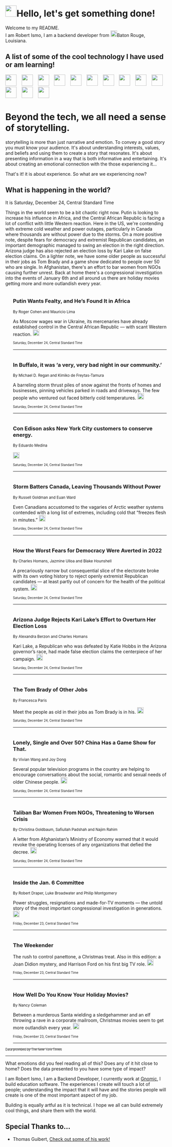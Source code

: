 <h1><img src="https://emojis.slackmojis.com/emojis/images/1643514375/3493/hot-coffee.gif?1643514375" width="35"/>Hello, let's get something done!</h1>

<p>Welcome to my README.<br/>
I am Robert Ismo, I am a backend developer from <img src="https://emojis.slackmojis.com/emojis/images/1638395689/50435/moulin_rouge.png?1638395689" width="20"/>Baton Rouge, Louisiana.</p>
<h2>A list of some of the cool technology I have used or am learning!</h2>
<p>
<img src="https://emojis.slackmojis.com/emojis/images/1643516091/21142/meow_bongotap.gif?1643516091" width="35" alt="">
<img src="https://img.shields.io/badge/Favorite%20Frontend%20Framework-SvelteKit-f83903" alt="">
<img src="https://img.shields.io/badge/Second%20Favorite-Vue-40b581" alt="">
<img src="https://img.shields.io/badge/Most%20Used%20Runtime-Nodejs-78b061" alt="">
<img src="https://emojis.slackmojis.com/emojis/images/1643517416/34482/fire.gif?1643517416" width="35" alt="">
<img src="https://img.shields.io/badge/Javascript%20But%20Better-Typescript-0078ca" alt="">
<img src="https://img.shields.io/badge/Favorite%20Language-Elixir-3e244d" alt="">
<img src="https://img.shields.io/badge/Containerize%20Everything-Docker-6ac9ef" alt="">
<img src="https://emojis.slackmojis.com/emojis/images/1643514596/5999/meow_party.gif?1643514596" width="35" alt="">
<img src="https://img.shields.io/badge/API%20Love%20Language-Graphql-de32a5" alt="">
<img src="https://img.shields.io/badge/Our%20Favorite%20Version%20Controller-Git-e94f33" alt="">
<img src="https://img.shields.io/badge/Favorite%20Database-Redis-d42d1d" alt="">
<img src="https://emojis.slackmojis.com/emojis/images/1643514559/5584/deployparrot.gif?1643514559" width="35" alt="">
<img src="https://img.shields.io/badge/Container%20Interstate-RabbitMQ-f66200" alt="">
<img src="https://img.shields.io/badge/Gotta%20Learn-Kubernetes-316adf" alt="">
<img src="https://img.shields.io/badge/Really%20Mature%20Now-WASM-654fef" alt="">
<img src="https://emojis.slackmojis.com/emojis/images/1666642497/61942/dance_vibe.gif?1666642497" width="35" alt="">
<img src="https://img.shields.io/badge/For%20My%20M1-ARM64-657d96" alt="">
<img src="https://img.shields.io/badge/Loving%20This%20So%20Much-TailwindCSS-17bcb5" alt="">
<img src="https://img.shields.io/badge/Cool%20Build%20Tool-Vite-f9cb24" alt="">
<img src="https://emojis.slackmojis.com/emojis/images/1669231376/62819/working-on-it.gif?1669231376" width="35" alt="">
<img src="https://img.shields.io/badge/Fun%20and%20Easy%20Database-MongoDB-5f8c49" alt="">
<img src="https://img.shields.io/badge/JS%20Life%20Support-NPM-c73737" alt="">
<img src="https://img.shields.io/badge/I%20Liked%20It-DynamoDB-0073b9" alt="">
<img src="https://emojis.slackmojis.com/emojis/images/1643514045/46/question.gif?1643514045" width="35" alt="">
<img src="https://img.shields.io/badge/cool-React-60d6f9" alt="">
<img src="https://img.shields.io/badge/Future%20Big%20Project-Lambda-f37e00" alt="">
<img src="https://img.shields.io/badge/NPM%20But%20Better-PNPM-f1aa07" alt="">
<img src="https://emojis.slackmojis.com/emojis/images/1643514943/9662/fbwow.gif?1643514943" width="35" alt="">
<img src="https://img.shields.io/badge/First%20Language-C-662079" alt="">
<img src="https://img.shields.io/badge/Where%20I%20Deploy%20Frontend-Vercel-000000" alt="">
<img src="https://img.shields.io/badge/Who%20Does%20not%20Want%20an%20App-Swift-f9492a" alt="">
<img src="https://emojis.slackmojis.com/emojis/images/1643514058/151/javascript.png?1643514058" width="35" alt="">
<img src="https://img.shields.io/badge/cool-Python-fbd542" alt="">
<img src="https://img.shields.io/badge/Favorite%20Something-Stripe-656cdc" alt="">
<img src="https://img.shields.io/badge/Of%20Course-HTML5-ed6327" alt="">
<img src="https://emojis.slackmojis.com/emojis/images/1660415405/60731/bomb.gif?1660415405" width="35" alt="">
<img src="https://img.shields.io/badge/hate-CSS-2964ec" alt="">
<img src="https://img.shields.io/badge/Learning-CircleCI-141215" alt="">
<img src="https://img.shields.io/badge/Learning-Rust-fbbb3b" alt="">
<img src="https://emojis.slackmojis.com/emojis/images/1660415397/60712/writing-hand.gif?1660415397" width="35" alt="">
<img src="https://img.shields.io/badge/Dev%20Browser%20of%20Choice-Firefox-cc4e26" alt="">
<img src="https://img.shields.io/badge/Recoverying%20From%20Windows-UNIX-1781e3" alt="">
<img src="https://img.shields.io/badge/LOVE-LogSeq-90c1c2" alt="">
<img src="https://emojis.slackmojis.com/emojis/images/1643514066/223/kirby.gif?1643514066" width="35" alt="">
<img src="https://img.shields.io/badge/Daily%20Driver-MacOS-e6e6e8" alt="">
<img src="https://img.shields.io/badge/Git%20Server-Github-000000" alt="">
<img src="https://img.shields.io/badge/enjoyable-EC2-f17428" alt="">
<img src="https://emojis.slackmojis.com/emojis/images/1643514239/2069/excited.gif?1643514239" width="35" alt="">
</p>
<h1>Beyond the tech, we all need a sense of storytelling.</h1>
<p>storytelling is more than just narrative and emotion. To convey a good story you must know your audience. It's about understanding interests, values, and beliefs and using them to create a story that resonates. It's about presenting information in a way that is both informative and entertaining. It's about creating an emotional connection with the those experiencing it...</p>
<p>That's it! it is about experience. So what are we experiencing now?</p>
<h2>What is happening in the world?</h2>
<p>It is Saturday, December 24, Central Standard Time</p>
<p>
Things in the world seem to be a bit chaotic right now. Putin is looking to increase his influence in Africa, and the Central African Republic is facing a lot of conflict with little Western reaction. Here in the US, we&#39;re contending with extreme cold weather and power outages, particularly in Canada where thousands are without power due to the storms. On a more positive note, despite fears for democracy and extremist Republican candidates, an important demographic managed to swing an election in the right direction. Arizona judge has also rejected an election loss by Kari Lake on false election claims. On a lighter note, we have some older people as successful in their jobs as Tom Brady and a game show dedicated to people over 50 who are single. In Afghanistan, there&#39;s an effort to bar women from NGOs causing further unrest. Back at home there&#39;s a congressional investigation into the events of January 6th and all around us there are holiday movies getting more and more outlandish every year.</p>
<ol>
<img src="https://img.shields.io/badge/-world-blue" alt="">
<h3>Putin Wants Fealty, and He’s Found It in Africa</h3>
<sub>By Roger Cohen and Mauricio Lima</sub>
<p>As Moscow wages war in Ukraine, its mercenaries have already established control in the Central African Republic — with scant Western reaction.  <a href="https://nyti.ms/3C20Yoq"><img src="https://developer.nytimes.com/files/poweredby_nytimes_30b.png?v=1583354208352" height="20"></a></p>
<sub><sub>Saturday, December 24, Central Standard Time</sub></sub>
<hr/>
<img src="https://img.shields.io/badge/-us-blue" alt="">
<h3>In Buffalo, it was ‘a very, very bad night in our community.’</h3>
<sub>By Michael D. Regan and Kimiko de Freytas-Tamura</sub>
<p>A barreling storm thrust piles of snow against the fronts of homes and businesses, pinning vehicles parked in roads and driveways. The few people who ventured out faced bitterly cold temperatures.  <a href="https://nyti.ms/3WoJwSX"><img src="https://developer.nytimes.com/files/poweredby_nytimes_30b.png?v=1583354208352" height="20"></a></p>
<sub><sub>Saturday, December 24, Central Standard Time</sub></sub>
<hr/>
<img src="https://img.shields.io/badge/-us-blue" alt="">
<h3>Con Edison asks New York City customers to conserve energy.</h3>
<sub>By Eduardo Medina</sub>
<p>  <a href="https://nyti.ms/3vh8nMK"><img src="https://developer.nytimes.com/files/poweredby_nytimes_30b.png?v=1583354208352" height="20"></a></p>
<sub><sub>Saturday, December 24, Central Standard Time</sub></sub>
<hr/>
<img src="https://img.shields.io/badge/-world-blue" alt="">
<h3>Storm Batters Canada, Leaving Thousands Without Power</h3>
<sub>By Russell Goldman and Euan Ward</sub>
<p>Even Canadians accustomed to the vagaries of Arctic weather systems contended with a long list of extremes, including cold that “freezes flesh in minutes.”  <a href="https://nyti.ms/3WmAje3"><img src="https://developer.nytimes.com/files/poweredby_nytimes_30b.png?v=1583354208352" height="20"></a></p>
<sub><sub>Saturday, December 24, Central Standard Time</sub></sub>
<hr/>
<img src="https://img.shields.io/badge/-us-blue" alt="">
<h3>How the Worst Fears for Democracy Were Averted in 2022</h3>
<sub>By Charles Homans, Jazmine Ulloa and Blake Hounshell</sub>
<p>A precariously narrow but consequential slice of the electorate broke with its own voting history to reject openly extremist Republican candidates — at least partly out of concern for the health of the political system.  <a href="https://nyti.ms/3vfRrq4"><img src="https://developer.nytimes.com/files/poweredby_nytimes_30b.png?v=1583354208352" height="20"></a></p>
<sub><sub>Saturday, December 24, Central Standard Time</sub></sub>
<hr/>
<img src="https://img.shields.io/badge/-us-blue" alt="">
<h3>Arizona Judge Rejects Kari Lake’s Effort to Overturn Her Election Loss</h3>
<sub>By Alexandra Berzon and Charles Homans</sub>
<p>Kari Lake, a Republican who was defeated by Katie Hobbs in the Arizona governor’s race, had made false election claims the centerpiece of her campaign.  <a href="https://nyti.ms/3hMywQy"><img src="https://developer.nytimes.com/files/poweredby_nytimes_30b.png?v=1583354208352" height="20"></a></p>
<sub><sub>Saturday, December 24, Central Standard Time</sub></sub>
<hr/>
<img src="https://img.shields.io/badge/-upshot-blue" alt="">
<h3>The Tom Brady of Other Jobs</h3>
<sub>By Francesca Paris</sub>
<p>Meet the people as old in their jobs as Tom Brady is in his.  <a href="https://nyti.ms/3vlrODX"><img src="https://developer.nytimes.com/files/poweredby_nytimes_30b.png?v=1583354208352" height="20"></a></p>
<sub><sub>Saturday, December 24, Central Standard Time</sub></sub>
<hr/>
<img src="https://img.shields.io/badge/-world-blue" alt="">
<h3>Lonely, Single and Over 50? China Has a Game Show for That.</h3>
<sub>By Vivian Wang and Joy Dong</sub>
<p>Several popular television programs in the country are helping to encourage conversations about the social, romantic and sexual needs of older Chinese people.  <a href="https://nyti.ms/3VhkUuh"><img src="https://developer.nytimes.com/files/poweredby_nytimes_30b.png?v=1583354208352" height="20"></a></p>
<sub><sub>Saturday, December 24, Central Standard Time</sub></sub>
<hr/>
<img src="https://img.shields.io/badge/-world-blue" alt="">
<h3>Taliban Bar Women From NGOs, Threatening to Worsen Crisis</h3>
<sub>By Christina Goldbaum, Safiullah Padshah and Najim Rahim</sub>
<p>A letter from Afghanistan’s Ministry of Economy warned that it would revoke the operating licenses of any organizations that defied the decree.  <a href="https://nyti.ms/3BZNcSZ"><img src="https://developer.nytimes.com/files/poweredby_nytimes_30b.png?v=1583354208352" height="20"></a></p>
<sub><sub>Saturday, December 24, Central Standard Time</sub></sub>
<hr/>
<img src="https://img.shields.io/badge/-magazine-blue" alt="">
<h3>Inside the Jan. 6 Committee</h3>
<sub>By Robert Draper, Luke Broadwater and Philip Montgomery</sub>
<p>Power struggles, resignations and made-for-TV moments — the untold story of the most important congressional investigation in generations.  <a href="https://nyti.ms/3js2klW"><img src="https://developer.nytimes.com/files/poweredby_nytimes_30b.png?v=1583354208352" height="20"></a></p>
<sub><sub>Friday, December 23, Central Standard Time</sub></sub>
<hr/>
<img src="https://img.shields.io/badge/-briefing-blue" alt="">
<h3>The Weekender</h3>
<sub></sub>
<p>The rush to control panettone, a Christmas treat. Also in this edition: a Joan Didion mystery, and Harrison Ford on his first big TV role.  <a href="https://nyti.ms/3WhzMtM"><img src="https://developer.nytimes.com/files/poweredby_nytimes_30b.png?v=1583354208352" height="20"></a></p>
<sub><sub>Friday, December 23, Central Standard Time</sub></sub>
<hr/>
<img src="https://img.shields.io/badge/-movies-blue" alt="">
<h3>How Well Do You Know Your Holiday Movies?</h3>
<sub>By Nancy Coleman</sub>
<p>Between a murderous Santa wielding a sledgehammer and an elf throwing a rave in a corporate mailroom, Christmas movies seem to get more outlandish every year.  <a href="https://nyti.ms/3PRH2dG"><img src="https://developer.nytimes.com/files/poweredby_nytimes_30b.png?v=1583354208352" height="20"></a></p>
<sub><sub>Friday, December 23, Central Standard Time</sub></sub>
<hr/>
</ol>
<a href="https://developer.nytimes.com"><sub><sub>Data provided by The New York Times</sub></sub></a>
<hr/>
<p>What emotions did you feel reading all of this? Does any of it hit close to home? Does the data presented to you have some type of impact?</p>
<p>I am Robert Ismo, I am a Backend Developer, I currently work at <a href="https://gnomic.education/">Gnomic</a>, I build education software. The experiences I create will touch a lot of people; understanding the impact that it will have and the stories people will create is one of the most important aspect of my job.</p>
<p>Building is equally artful as it is technical. I hope we all can build extremely cool things, and share them with the world.</p>
<h2>Special Thanks to...</h2>
<ul>
<li>Thomas Guibert, <a href="https://github.com/thmsgbrt/thmsgbrt">Check out some of his work!</a></li>
</ul>